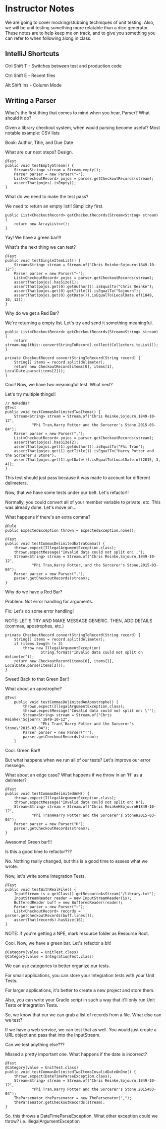 # Instructor Notes

We are going to cover mocking/stubbing techniques of unit testing.  Also, we will be unit testing something more relatable than a dice generator.  These notes are to help keep me on track, and to give you something you can refer to when following along in class.

## IntelliJ Shortcuts

Ctrl Shift T - Switches between test and production code

Ctrl Shift E - Recent files

Alt Shift Ins - Column Mode

## Writing a Parser

What's the first thing that comes to mind when you hear, Parser?  What should it do?

Given a library checkout system, when would parsing become useful? Most notable example: CSV lists

Book: Author, Title, and Due Date

What are our next steps?  Design.

```
@Test
public void testEmptyStream() {
    Stream<String> stream = Stream.empty();
    Parser parser = new Parser("~");
    List<CheckoutRecord> pojos = parser.getCheckoutRecords(stream);
    assertThat(pojos).isEmpty();
}
```

What do we need to make the test pass?

We need to return an empty list!! Simplicity first.

```
public List<CheckoutRecord> getCheckoutRecords(Stream<String> stream) {
    return new ArrayList<>();
}
```

Yay! We have a green bar!!!

What's the next thing we can test?

```
@Test
public void testSingleItemList() {
    Stream<String> stream = Stream.of("Chris Reinke~Sojourn~1849-10-12");
    Parser parser = new Parser("~");
    List<CheckoutRecord> pojos = parser.getCheckoutRecords(stream);
    assertThat(pojos).hasSize(1);
    assertThat(pojos.get(0).getAuthor()).isEqualTo("Chris Reinke");
    assertThat(pojos.get(0).getTitle()).isEqualTo("Sojourn");
    assertThat(pojos.get(0).getDate()).isEqualTo(LocalDate.of(1849, 10, 12));
}
```

Why do we get a Red Bar?

We're returning a empty list.  Let's try and send it something meaningful.

```
public List<CheckoutRecord> getCheckoutRecords(Stream<String> stream) {
    return stream.map(this::convertStringToRecord).collect(Collectors.toList());
}

private CheckoutRecord convertStringToRecord(String record) {
    String[] items = record.split(delimeter);
    return new CheckoutRecord(items[0], items[1], LocalDate.parse(items[2]));
}
```

Cool! Now, we have two meaningful test.  What next?

Let's try multiple things!!

```
// NoRedBar
@Test
public void testCommasDelimitedTwoItems() {
    Stream<String> stream = Stream.of("Chris Reinke,Sojourn,1849-10-12",
            "Phi Tran,Harry Potter and the Sorcerer's Stone,2015-03-04");
    Parser parser = new Parser(",");
    List<CheckoutRecord> pojos = parser.getCheckoutRecords(stream);
    assertThat(pojos).hasSize(2);
    assertThat(pojos.get(1).getAuthor()).isEqualTo("Phi Tran");
    assertThat(pojos.get(1).getTitle()).isEqualTo("Harry Potter and the Sorcerer's Stone");
    assertThat(pojos.get(1).getDate()).isEqualTo(LocalDate.of(2015, 3, 4));
}
```

This test should just pass because it was made to account for different delimeters.

Now, that we have some tests under our belt.  Let's refactor!!

Normally, you could convert all of your member variable to private, etc.  This was already done.  Let's move on...

What happens if there's an extra comma?

```
@Rule
public ExpectedException thrown = ExpectedException.none();

@Test
public void testCommasDelimitedExtraComma() {
    thrown.expect(IllegalArgumentException.class);
    thrown.expectMessage("Invalid data could not split on: ,");
    Stream<String> stream = Stream.of("Chris Reinke,Sojourn,1849-10-12",
            "Phi Tran,Harry Potter, and the Sorcerer's Stone,2015-03-04");
    Parser parser = new Parser(",");
    parser.getCheckoutRecords(stream);
}
```

Why do we have a Red Bar?

Problem: Not error handling for arguments.

Fix: Let's do some error handling!

NOTE: LET'S TRY AND MAKE MESSAGE GENERIC.  THEN, ADD DETAILS (commas, apostrophes, etc.)

```
private CheckoutRecord convertStringToRecord(String record) {
    String[] items = record.split(delimeter);
    if (items.length != 3)
        throw new IllegalArgumentException(
                String.format("Invalid data could not split on delimeter"));
    return new CheckoutRecord(items[0], items[1], LocalDate.parse(items[2]));
}
```

Sweet! Back to that Green Bar!!

What about an apostrophe?

```
@Test
    public void testCommasDelimitedAnApostrophe() {
        thrown.expect(IllegalArgumentException.class);
        thrown.expectMessage("Invalid data could not split on: \'");
        Stream<String> stream = Stream.of("Chris Reinke\'Sojourn\'1849-10-12",
                "Phi Tran\'Harry Potter and the Sorcerer's Stone\'2015-03-04");
        Parser parser = new Parser("'");
        parser.getCheckoutRecords(stream);
    }
```

Cool.  Green Bar!!

But what happens when we run all of our tests?  Let's improve our error messege.

What about an edge case?  What happens if we throw in an 'H' as a delimeter?

```
@Test
public void testCommasDelimitedAnH() {
    thrown.expect(IllegalArgumentException.class);
    thrown.expectMessage("Invalid data could not split on: H");
    Stream<String> stream = Stream.of("Chris ReinkeHSojournH1849-10-12",
            "Phi TranHHarry Potter and the Sorcerer's StoneH2015-03-04");
    Parser parser = new Parser("H");
    parser.getCheckoutRecords(stream);
}
```

Awesome!  Green bar!!!

Is this a good time to refactor???  

No. Nothing really changed, but this is a good time to assess what we wrote.

Now, let's write some Integration Tests.

```
@Test
public void testWithRealFile() {
    InputStream is = getClass().getResourceAsStream("/library.txt");
    InputStreamReader reader = new InputStreamReader(is);
    BufferedReader buff = new BufferedReader(reader);
    Parser parser = new Parser("~");
    List<CheckoutRecord> records = parser.getCheckoutRecords(buff.lines());
    assertThat(records).hasSize(16);
}
```

NOTE: If you're getting a NPE, mark resource folder as Resource Root.

Cool.  Now, we have a green bar.  Let's refactor a bit!

```
@Category(value = UnitTest.class)
@Category(value = IntegrationTest.class)
```

We can use categories to better organize our tests.  

For small applications, you can store your Integration tests with your Unit Tests.

For larger applications, it's better to create a new project and store them.  

Also, you can write your Gradle script in such a way that it'll only run Unit Tests or Integration Tests.

So, we know that our we can grab a list of records from a file.  What else can we test?

If we have a web service, we can test that as well.  You would just create a URL object and pass that into the InputStream.

Can we test anything else???

Missed a pretty important one.  What happens if the date is incorrect?

```
@Test
@Category(value = UnitTest.class)
public void testCommasDelimitedTwoItemsInvalidDateOnOne() {
    thrown.expect(DateTimeParseException.class);
    Stream<String> stream = Stream.of("Chris Reinke,Sojourn,1849-10-12",
            "Phi Tran,Harry Potter and the Sorcerer's Stone,2015403-04");
    TheParsenator theParsenator = new TheParsenator(",");
    theParsenator.getCheckoutRecords(stream);
}
```

So, this throws a DateTimeParseException.  What other exception could we throw?  i.e. IllegalArgumentException